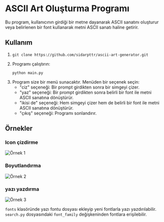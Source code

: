 # ASCII Art Oluşturma Programı

Bu program, kullanıcının girdiği bir metne dayanarak ASCII sanatını oluşturur veya belirlenen bir font kullanarak metni ASCII sanatı haline getirir.

## Kullanım

1. ```
   git clone https://github.com/sidarpttr/ascii-art-generator.git
   ```
2. Programı çalıştırın:
    ```
    python main.py
    ```
3. Program size bir menü sunacaktır. Menüden bir seçenek seçin:
    - "ciz" seçeneği: Bir prompt girdikten sonra bir simgeyi çizer.
    - "yaz" seçeneği: Bir prompt girdikten sonra belirli bir font ile metni ASCII sanatına dönüştürür.
    - "ikisi de" seçeneği: Hem simgeyi çizer hem de belirli bir font ile metni ASCII sanatına dönüştürür.
    - "çıkış" seçeneği: Programı sonlandırır.

## Örnekler
### Icon çizdirme
![Örnek 1](ss/example1.png)

### Boyutlandırma
![Örnek 2](ss/example2.png)

### yazı yazdırma
![Örnek 3](ss/example3.png)

`fonts` klasöründe yazı fontu dosyası ekleyip yeni fontlarla yazı yazdırılabilir.
`search.py` dosyasındaki `font_family` değişkeninden fontlara erişilebilir.

